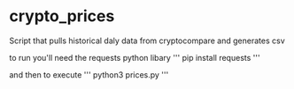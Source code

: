 # crypto_prices
Script that pulls historical daly data from cryptocompare and generates csv

to run you'll need the requests python libary
'''
pip install requests
'''

and then to execute
'''
python3 prices.py
'''
